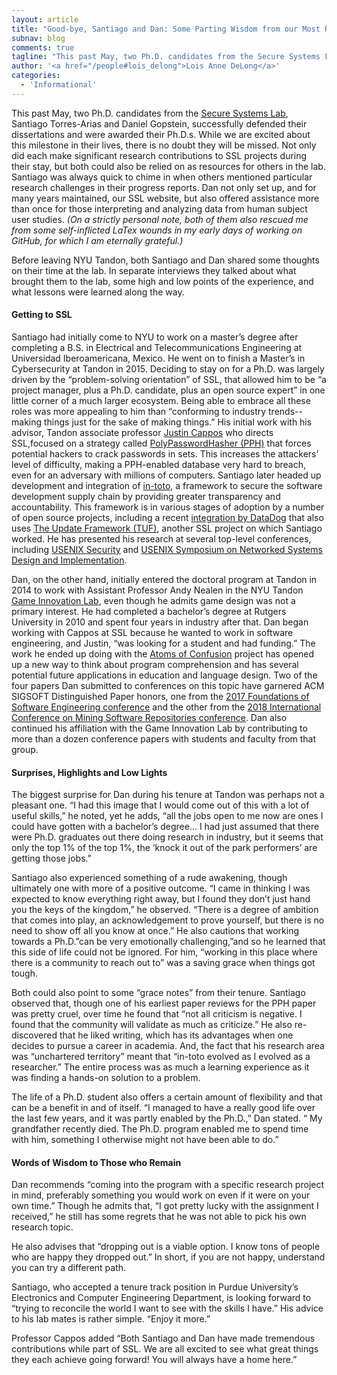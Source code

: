 ```yaml
---
layout: article
title: "Good-bye, Santiago and Dan: Some Parting Wisdom from our Most Recent Ph.D. Graduates"
subnav: blog
comments: true
tagline: "This past May, two Ph.D. candidates from the Secure Systems Lab, Santiago Torres-Arias and Daniel Gopstein, successfully defended their dissertations..."
author: '<a href="/people#lois_delong">Lois Anne DeLong</a>'
categories:
  - 'Informational'
---
```

This past May, two Ph.D. candidates from the [Secure Systems Lab](https://ssl.engineering.nyu.edu/), Santiago Torres-Arias and Daniel Gopstein, successfully defended their dissertations and were awarded their Ph.D.s. While we are excited about this milestone in their lives, there is no doubt they will be missed. Not only did each make significant research contributions to SSL projects during their stay, but both could also be relied on as resources for others in the lab. Santiago was always quick to chime in when others mentioned particular research challenges in their progress reports. Dan not only set up, and for many years maintained, our SSL website, but also offered assistance more than once for those interpreting and analyzing data from human subject user studies. *(On a strictly personal note, both of them also rescued me from some self-inflicted LaTex wounds in my early days of working on GitHub, for which I am eternally grateful.)*

Before leaving NYU Tandon, both Santiago and Dan shared some thoughts on their time at the lab. In separate interviews they talked about what brought them to the lab, some high and low points of the experience, and what lessons were learned along the way.

#### Getting to SSL

Santiago had initially come to NYU to work on a master’s degree after completing a B.S. in Electrical and Telecommunications Engineering at Universidad Iberoamericana, Mexico. He went on to finish a Master’s in Cybersecurity at Tandon in 2015. Deciding to stay on for a Ph.D. was largely driven by the “problem-solving orientation” of SSL, that allowed him to be “a project manager, plus a Ph.D. candidate, plus an open source expert” in one little corner of a much larger ecosystem. Being able to embrace all these roles was more appealing to him than “conforming to industry trends--making things just for the sake of making things.” His initial work with his advisor, Tandon associate professor [Justin Cappos](https://engineering.nyu.edu/faculty/justin-cappos) who directs SSL,focused on a strategy called [PolyPasswordHasher (PPH)](https://pph.io/PolyPasswordHasher/) that forces potential hackers to crack passwords in sets. This increases the attackers’ level of difficulty, making a PPH-enabled database very hard to breach, even for an adversary with millions of computers. Santiago later headed up development and integration of [in-toto](https://in-toto.io/), a framework to secure the software development supply chain by providing greater transparency and accountability. This framework is in various stages of adoption by a number of open source projects, including a recent [integration by DataDog](https://www.datadoghq.com/blog/engineering/secure-publication-of-datadog-agent-integrations-with-tuf-and-in-toto/) that also uses [The Update Framework (TUF)](https://theupdateframework.io/), another SSL project on which Santiago worked. He has presented his research at several top-level conferences, including [USENIX Security](https://ssl.engineering.nyu.edu/papers/torres-toto-usenix19.pdf) and [USENIX Symposium on Networked Systems Design and Implementation](https://ssl.engineering.nyu.edu/papers/kuppusamy_nsdi_16.pdf).

Dan, on the other hand, initially entered the doctoral program at Tandon in 2014 to work with Assistant Professor Andy Nealen in the NYU Tandon [Game Innovation Lab](https://game.engineering.nyu.edu/), even though he admits game design was not a primary interest. He had completed a bachelor’s degree at Rutgers University in 2010 and spent four years in industry after that.  Dan began working with Cappos at SSL because he wanted to work in software engineering, and Justin, “was looking for a student and had funding.”  The work he ended up doing with the [Atoms of Confusion](https://atomsofconfusion.com/) project has opened up a new way to think about program comprehension and has several potential future applications in education and language design. Two of the four papers Dan submitted to conferences on this topic have garnered ACM SIGSOFT Distinguished Paper honors, one from the [2017 Foundations of Software Engineering conference](https://atomsofconfusion.com/papers/understanding-misunderstandings-fse-2017.pdf) and the other from the [2018 International Conference on Mining Software Repositories conference](https://atomsofconfusion.com/papers/atom-finder-msr-2018.pdf). Dan also continued his affiliation with the Game Innovation Lab by contributing to more than a dozen conference papers with students and faculty from that group.

#### Surprises, Highlights and Low Lights

The biggest surprise for Dan during his tenure at Tandon was perhaps not a pleasant one. “I had this image that I would come out of this with a lot of useful skills,” he noted, yet he adds, “all the jobs open to me now are ones I could have gotten with a bachelor’s degree... I had just assumed that there were Ph.D. graduates out there doing research in industry, but it seems that only the top 1% of the top 1%, the ‘knock it out of the park performers’ are getting those jobs.”

Santiago also experienced something of a rude awakening, though ultimately one with more of a positive outcome. “I came in thinking I was expected to know everything right away, but I found they don’t just hand you the keys of the kingdom,” he observed. “There is a degree of ambition that comes into play, an acknowledgement to prove yourself, but there is no need to show off all you know at once.” He also cautions that working towards a Ph.D.”can be very emotionally challenging,”and so he learned that this side of life could not be ignored. For him, “working in this place where there is a community to reach out to” was a saving grace when things got tough.

Both could also point to some “grace notes” from their tenure. Santiago observed that, though one of his earliest paper reviews for the PPH paper was pretty cruel, over time he found that “not all criticism is negative. I found that the community will validate as much as criticize.” He also re-discovered that he liked writing, which has its advantages when one decides to pursue a career in academia.  And, the fact that his research area was “unchartered territory” meant that “in-toto evolved as I evolved as a researcher.” The entire process was as much a learning experience as it was finding a hands-on solution to a problem.

The life of a Ph.D. student also offers a certain amount of flexibility and that can be a benefit in and of itself. “I managed to have a really good life over the last few years, and it was partly enabled by the Ph.D.,” Dan stated. “ My grandfather recently died. The Ph.D. program enabled me to spend time with him, something I otherwise might not have been able to do.”

#### Words of Wisdom to Those who Remain

Dan recommends “coming into the program with a specific research project in mind, preferably something you would work on even if it were on your own time.” Though he admits that, “I got pretty lucky with the assignment I received,” he still has some regrets that he was not able to pick his own research topic.

He also advises that “dropping out is a viable option. I know tons of people who are happy they dropped out.” In short, if you are not happy, understand you can try a different path.

Santiago, who accepted a tenure track position in Purdue University’s Electronics and Computer Engineering Department, is looking forward to “trying to reconcile the world I want to see with the skills I have.” His advice to his lab mates is rather simple. “Enjoy it more.”

Professor Cappos added “Both Santiago and Dan have made tremendous contributions while part of SSL.  We are all excited to see what great things they each achieve going forward!  You will always have a home here.”
